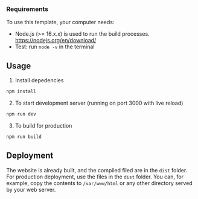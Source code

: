 ### Requirements

To use this template, your computer needs:

- Node.js (>= 16.x.x) is used to run the build processes. https://nodejs.org/en/download/
- Test: run `node -v` in the terminal

## Usage

1. Install depedencies

```bash
npm install
```

2. To start development server (running on port 3000 with live reload)

```bash
npm run dev
```

3. To build for production

```bash
npm run build
```

## Deployment

The website is already built, and the compiled filed are in the `dist` folder.
For production deployment, use the files in the `dist` folder. You can, for example, copy the contents to `/var/www/html` or any other directory served by your web server.
